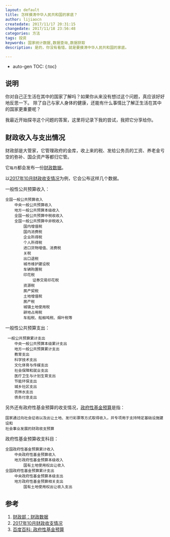 ```yaml
---
layout: default
title: 怎样摸清中华人民共和国的家底？
author: lijiaocn
createdate: 2017/11/17 20:31:15
changedate: 2017/11/18 23:56:48
categories: 方法
tags: 投资
keywords: 国家统计数据,数据查询,数据获取
description: 是的，你没有看错，就是要摸清中华人民共和国的家底。

---
```


* auto-gen TOC:
{:toc}

## 说明

你对自己正生活在其中的国家了解吗？如果你从来没有想过这个问题，真应该好好地反思一下。
除了自己与家人身体的健康，还能有什么事情比了解正生活在其中的国家更重要呢？

我最近开始探寻这个问题的答案，这里将记录下我的尝试，我把它分享给你。

## 财政收入与支出情况

财政部是大管家，它管理政府的金库，收上来的税、发给公务员的工资、养老金亏空的弥补、国企资产等都归它管。

它`每月`都会发布一份[财政数据][1]。

以[2017年10月财政收支情况][2]为例，它会公布这样几个数据。

一般性公共预算收入：

	全国一般公共预算收入
		中央一般公共预算收入
		地方一般公共预算本级收入
		全国一般公共预算中税收收入
		全国一般公共预算中非税收入
			国内增值税
			国内消费税
			企业所得税
			个人所得税
			进口货物增值、消费税
			关税
			出口退税
			城市维护建设税
			车辆购置税
			印花税
				证券交易印花税
			资源税
			房产契税
			土地增值税
			房产税
			城镇土地使用税
			耕地占用税
			车船税、船舶吨税、烟叶税等

一般性公共预算支出：

	 一般公共预算累计支出
		中央一般公共预算本级累计支出
		地方一般公共预算累计支出
		教育支出
		科学技术支出
		文化体育与传媒支出
		社会保障和就业支出
		医疗卫生与计划生育支出
		节能环保支出
		城乡社区支出
		农林水支出
		债务付息支出

另外还有政府性基金预算的收支情况，[政府性基金预算][3]是指：

	国家通过向社会征收以及出让土地、发行彩票等方式取得收入，并专项用于支持特定基础设施建设和
	社会事业发展的财政收支预算

政府性基金预算收支科目：

	全国政府性基金预算累计收入
		中央政府性基金预算收入
		地方政府性基金预算本级收入
			国有土地使用权出让收入
	全国政府性基金预算累计支出
		中央政府性基金预算本级支出
		地方政府性基金预算相关支出
			国有土地使用权出让收入支出


## 参考

1. [财政部：财政数据][1]
2. [2017年10月财政收支情况][2]
3. [百度百科: 政府性基金预算][3]

[1]: http://www.mof.gov.cn/zhengwuxinxi/caizhengshuju/  "财政部：财政数据" 
[2]: http://gks.mof.gov.cn/zhengfuxinxi/tongjishuju/201711/t20171110_2747635.html  "2017年10月财政收支情况" 
[3]: https://baike.baidu.com/item/%E6%94%BF%E5%BA%9C%E6%80%A7%E5%9F%BA%E9%87%91%E9%A2%84%E7%AE%97  "百度百科: 政府性基金预算"
